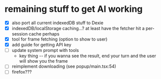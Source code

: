# remaining stuff to get AI working

- [X] also port all current indexedDB stuff to Dexie
- [X] indexedDB/localStorage caching...? at least have the fetcher hit a per-session cache perhaps
- [X] tool for frame fetching (option to show to user)
- [X] add guide for getting API key
- [ ] update system prompt with tools
  * key thing -- if you wanna see the result, end your turn and the user will show you the frame
- [ ] reimplement downloading (see popup/main.tsx:54)
- [ ] firefox???

